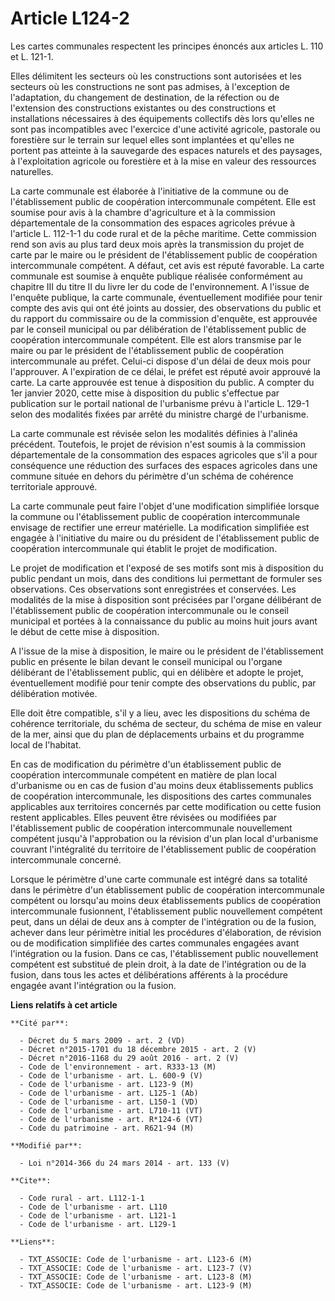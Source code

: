 # Article L124-2

Les cartes communales respectent les principes énoncés aux articles L. 110 et L. 121-1. 

Elles délimitent les secteurs où les constructions sont autorisées et les secteurs où les constructions ne sont pas admises,
à l'exception de l'adaptation, du changement de destination, de la réfection ou de l'extension des constructions existantes
ou des constructions et installations nécessaires à des équipements collectifs dès lors qu'elles ne sont pas incompatibles
avec l'exercice d'une activité agricole, pastorale ou forestière sur le terrain sur lequel elles sont implantées et qu'elles
ne portent pas atteinte à la sauvegarde des espaces naturels et des paysages, à l'exploitation agricole ou forestière et à la
mise en valeur des ressources naturelles. 

La carte communale est élaborée à l'initiative de la commune ou de l'établissement public de coopération intercommunale
compétent. Elle est soumise pour avis à la chambre d'agriculture et à la commission départementale de la consommation des
espaces agricoles prévue à l'article L. 112-1-1 du code rural et de la pêche maritime. Cette commission rend son avis au plus
tard deux mois après la transmission du projet de carte par le maire ou le président de l'établissement public de coopération
intercommunale compétent. A défaut, cet avis est réputé favorable. La carte communale est soumise à enquête publique réalisée
conformément au chapitre III du titre II du livre Ier du code de l'environnement. A l'issue de l'enquête publique, la carte
communale, éventuellement modifiée pour tenir compte des avis qui ont été joints au dossier, des observations du public et du
rapport du commissaire ou de la commission d'enquête, est approuvée par le conseil municipal ou par délibération de
l'établissement public de coopération intercommunale compétent. Elle est alors transmise par le maire ou par le président de
l'établissement public de coopération intercommunale au préfet. Celui-ci dispose d'un délai de deux mois pour l'approuver. A
l'expiration de ce délai, le préfet est réputé avoir approuvé la carte. La carte approuvée est tenue à disposition du public.
A compter du 1er janvier 2020, cette mise à disposition du public s'effectue par publication sur le portail national de
l'urbanisme prévu à l'article L. 129-1 selon des modalités fixées par arrêté du ministre chargé de l'urbanisme. 

La carte communale est révisée selon les modalités définies à l'alinéa précédent. Toutefois, le projet de révision n'est
soumis à la commission départementale de la consommation des espaces agricoles que s'il a pour conséquence une réduction des
surfaces des espaces agricoles dans une commune située en dehors du périmètre d'un schéma de cohérence territoriale
approuvé. 

La carte communale peut faire l'objet d'une modification simplifiée lorsque la commune ou l'établissement public de
coopération intercommunale envisage de rectifier une erreur matérielle. La modification simplifiée est engagée à l'initiative
du maire ou du président de l'établissement public de coopération intercommunale qui établit le projet de modification. 

Le projet de modification et l'exposé de ses motifs sont mis à disposition du public pendant un mois, dans des conditions lui
permettant de formuler ses observations. Ces observations sont enregistrées et conservées. Les modalités de la mise à
disposition sont précisées par l'organe délibérant de l'établissement public de coopération intercommunale ou le conseil
municipal et portées à la connaissance du public au moins huit jours avant le début de cette mise à disposition. 

A l'issue de la mise à disposition, le maire ou le président de l'établissement public en présente le bilan devant le conseil
municipal ou l'organe délibérant de l'établissement public, qui en délibère et adopte le projet, éventuellement modifié pour
tenir compte des observations du public, par délibération motivée. 

Elle doit être compatible, s'il y a lieu, avec les dispositions du schéma de cohérence territoriale, du schéma de secteur, du
schéma de mise en valeur de la mer, ainsi que du plan de déplacements urbains et du programme local de l'habitat. 

En cas de modification du périmètre d'un établissement public de coopération intercommunale compétent en matière de plan
local d'urbanisme ou en cas de fusion d'au moins deux établissements publics de coopération intercommunale, les dispositions
des cartes communales applicables aux territoires concernés par cette modification ou cette fusion restent applicables. Elles
peuvent être révisées ou modifiées par l'établissement public de coopération intercommunale nouvellement compétent jusqu'à
l'approbation ou la révision d'un plan local d'urbanisme couvrant l'intégralité du territoire de l'établissement public de
coopération intercommunale concerné. 

Lorsque le périmètre d'une carte communale est intégré dans sa totalité dans le périmètre d'un établissement public de
coopération intercommunale compétent ou lorsqu'au moins deux établissements publics de coopération intercommunale fusionnent,
l'établissement public nouvellement compétent peut, dans un délai de deux ans à compter de l'intégration ou de la fusion,
achever dans leur périmètre initial les procédures d'élaboration, de révision ou de modification simplifiée des cartes
communales engagées avant l'intégration ou la fusion. Dans ce cas, l'établissement public nouvellement compétent est
substitué de plein droit, à la date de l'intégration ou de la fusion, dans tous les actes et délibérations afférents à la
procédure engagée avant l'intégration ou la fusion.

**Liens relatifs à cet article**

	**Cité par**:

	  - Décret du 5 mars 2009 - art. 2 (VD)
	  - Décret n°2015-1701 du 18 décembre 2015 - art. 2 (V)
	  - Décret n°2016-1168 du 29 août 2016 - art. 2 (V)
	  - Code de l'environnement - art. R333-13 (M)
	  - Code de l'urbanisme - art. L. 600-9 (V)
	  - Code de l'urbanisme - art. L123-9 (M)
	  - Code de l'urbanisme - art. L125-1 (Ab)
	  - Code de l'urbanisme - art. L150-1 (VD)
	  - Code de l'urbanisme - art. L710-11 (VT)
	  - Code de l'urbanisme - art. R*124-6 (VT)
	  - Code du patrimoine - art. R621-94 (M)

	**Modifié par**:

	  - Loi n°2014-366 du 24 mars 2014 - art. 133 (V)

	**Cite**:

	  - Code rural - art. L112-1-1
	  - Code de l'urbanisme - art. L110
	  - Code de l'urbanisme - art. L121-1
	  - Code de l'urbanisme - art. L129-1

	**Liens**:

	  - TXT_ASSOCIE: Code de l'urbanisme - art. L123-6 (M)
	  - TXT_ASSOCIE: Code de l'urbanisme - art. L123-7 (V)
	  - TXT_ASSOCIE: Code de l'urbanisme - art. L123-8 (M)
	  - TXT_ASSOCIE: Code de l'urbanisme - art. L123-9 (M)
